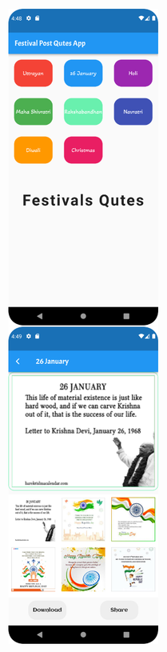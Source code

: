 <p>
  <img src="https://github.com/urvashi6065/FestivalPostApp_Project/blob/main/4.png" heigth="500"/width="300">
   <img src="https://github.com/urvashi6065/FestivalPostApp_Project/blob/main/5.png" heigth="500"/width="300">
  
</p>
